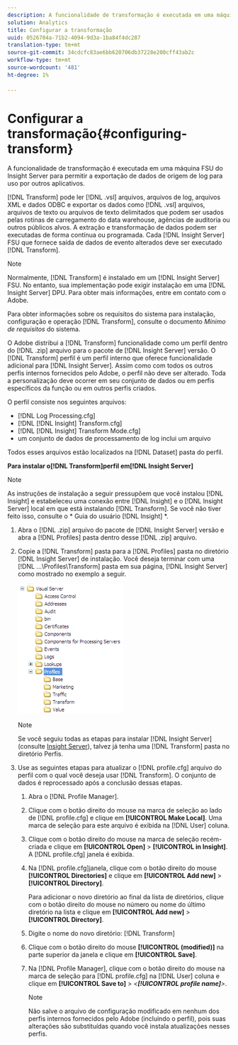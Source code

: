 ```yaml
---
description: A funcionalidade de transformação é executada em uma máquina FSU do Insight Server para permitir a exportação de dados de origem de log para uso por outros aplicativos.
solution: Analytics
title: Configurar a transformação
uuid: 0526704a-71b2-4094-9d3a-1ba84f4dc287
translation-type: tm+mt
source-git-commit: 34cdcfc83ae6bb620706db37228e200cff43ab2c
workflow-type: tm+mt
source-wordcount: '481'
ht-degree: 1%

---
```



# Configurar a transformação{#configuring-transform}

A funcionalidade de transformação é executada em uma máquina FSU do Insight Server para permitir a exportação de dados de origem de log para uso por outros aplicativos.

[!DNL Transform] pode ler [!DNL .vsl] arquivos, arquivos de log, arquivos XML e dados ODBC e exportar os dados como [!DNL .vsl] arquivos, arquivos de texto ou arquivos de texto delimitados que podem ser usados pelas rotinas de carregamento do data warehouse, agências de auditoria ou outros públicos alvos. A extração e transformação de dados podem ser executadas de forma contínua ou programada. Cada [!DNL Insight Server] FSU que fornece saída de dados de evento alterados deve ser executado [!DNL Transform].

>[!NOTE]
>
>Normalmente, [!DNL Transform] é instalado em um [!DNL Insight Server] FSU. No entanto, sua implementação pode exigir instalação em uma [!DNL Insight Server] DPU. Para obter mais informações, entre em contato com o Adobe.

Para obter informações sobre os requisitos do sistema para instalação, configuração e operação [!DNL Transform], consulte o documento *Mínimo de requisitos* do sistema.

O Adobe distribui a [!DNL Transform] funcionalidade como um perfil dentro do [!DNL .zip] arquivo para o pacote de [!DNL Insight Server] versão. O [!DNL Transform] perfil é um perfil interno que oferece funcionalidade adicional para [!DNL Insight Server]. Assim como com todos os outros perfis internos fornecidos pelo Adobe, o perfil não deve ser alterado. Toda a personalização deve ocorrer em seu conjunto de dados ou em perfis específicos da função ou em outros perfis criados.

O perfil consiste nos seguintes arquivos:

* [!DNL Log Processing.cfg]
* [!DNL [!DNL Insight] Transform.cfg]
* [!DNL [!DNL Insight] Transform Mode.cfg]
* um conjunto de dados de processamento de log inclui um arquivo

Todos esses arquivos estão localizados na [!DNL Dataset] pasta do perfil.

**Para instalar o[!DNL Transform]perfil em[!DNL Insight Server]**

>[!NOTE]
>
>As instruções de instalação a seguir pressupõem que você instalou [!DNL Insight] e estabeleceu uma conexão entre [!DNL Insight] e o [!DNL Insight Server] local em que está instalando [!DNL Transform]. Se você não tiver feito isso, consulte o * Guia do usuário [!DNL Insight] *.

1. Abra o [!DNL .zip] arquivo do pacote de [!DNL Insight Server] versão e abra a [!DNL Profiles] pasta dentro desse [!DNL .zip] arquivo.
1. Copie a [!DNL Transform] pasta para a [!DNL Profiles] pasta no diretório [!DNL Insight Server] de instalação. Você deseja terminar com uma [!DNL ...\Profiles\Transform] pasta em sua página, [!DNL Insight Server] como mostrado no exemplo a seguir.

   ![Informações da etapa](assets/win_installTransformProfile.png)

   >[!NOTE]
   >
   >Se você seguiu todas as etapas para instalar [!DNL Insight Server] (consulte [Insight Server](../../../home/c-inst-svr/c-msr-server/c-msr-server.md)), talvez já tenha uma [!DNL Transform] pasta no diretório Perfis.

1. Use as seguintes etapas para atualizar o [!DNL profile.cfg] arquivo do perfil com o qual você deseja usar [!DNL Transform]. O conjunto de dados é reprocessado após a conclusão dessas etapas.

   1. Abra o [!DNL Profile Manager].
   1. Clique com o botão direito do mouse na marca de seleção ao lado de [!DNL profile.cfg] e clique em **[!UICONTROL Make Local]**. Uma marca de seleção para este arquivo é exibida na [!DNL User] coluna.

   1. Clique com o botão direito do mouse na marca de seleção recém-criada e clique em **[!UICONTROL Open]** > **[!UICONTROL in Insight]**. A [!DNL profile.cfg] janela é exibida.

   1. Na [!DNL profile.cfg]janela, clique com o botão direito do mouse **[!UICONTROL Directories]** e clique em **[!UICONTROL Add new]** > **[!UICONTROL Directory]**.

      Para adicionar o novo diretório ao final da lista de diretórios, clique com o botão direito do mouse no número ou nome do último diretório na lista e clique em **[!UICONTROL Add new]** > **[!UICONTROL Directory]**.

   1. Digite o nome do novo diretório: [!DNL Transform]
   1. Clique com o botão direito do mouse **[!UICONTROL (modified)]** na parte superior da janela e clique em **[!UICONTROL Save]**.

   1. Na [!DNL Profile Manager], clique com o botão direito do mouse na marca de seleção para [!DNL profile.cfg] na [!DNL User] coluna e clique em **[!UICONTROL Save to]** > *&lt;**[!UICONTROL profile name]**>*.

      >[!NOTE]
      >
      >Não salve o arquivo de configuração modificado em nenhum dos perfis internos fornecidos pelo Adobe (incluindo o perfil), pois suas alterações são substituídas quando você instala atualizações nesses perfis.

